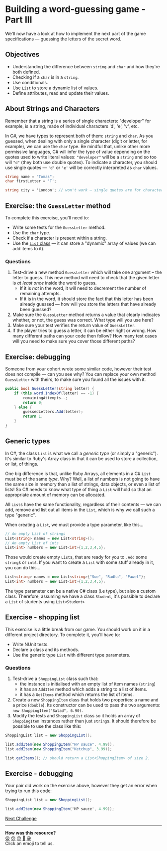 # Building a word-guessing game - Part III

We'll now have a look at how to implement the next part of the game specifications — guessing the letters of the secret word.

## Objectives 
 * Understanding the difference between `string` and `char` and how they're both defined.
 * Checking if a `char` is in a `string`.
 * Use conditionals.
 * Use `List` to store a dynamic list of values.
 * Define attributes, read and update their values.

## About Strings and Characters

<!-- OMITTED -->

Remember that a string is a series of single characters: "developer" for example, is a string, made of individual characters 'd', 'e', 'v', etc.

In C#, we have types to represent both of them: `string` and `char`. As you guessed, when dealing with only a single character (digit or letter, for example), we can use the `char` type. Be mindful that, unlike other more permissive languages, C# will infer the type of value depending on the quotes used to write literal values: `"developer"` will be a `string` and so too will `"d"` (they both use double quotes). To indicate a character, you should use single quotes — `'d'` or `'e'` will be correctly interpreted as `char` values. 

```csharp
string name = "Tomas";
char firstLetter = 'T';

string city = 'London'; // won't work — single quotes are for characters
```

## Exercise: the `GuessLetter` method

<!-- OMITTED -->

To complete this exercise, you'll need to:
 * Write some tests for the `GuessLetter` method.
 * Use the `char` type.
 * Check if a character is present within a string.
 * Use the [`List` class](https://docs.microsoft.com/en-us/dotnet/api/system.collections.generic.list-1?view=net-6.0) — it can store a "dynamic" array of values (we can add items to it).

### Questions

1. Test-drive a new method `GuessLetter` which will take one argument – the letter to guess. This new method will need to check that the given letter is *at least once* inside the word to guess.
    * If it is *not* in the word, it will need to decrement the number of remaining attempts.
    * If it is in the word, it should store the fact that this letter has been already guessed — how will you store the letters that have already been guessed?
3. Make sure the `GuessLetter` method returns a value that clearly indicates whether, or not, the guess was correct.  What type will you use here?
4. Make sure your test verifies the return value of `GuessLetter`.
5. If the player tries to guess a letter, it can be either right or wrong. How many different paths can your code then follow? How many test cases will you need to make sure you cover those different paths?

## Exercise: debugging

<!-- OMITTED -->

Someone from your cohort wrote some similar code, however their test does not compile — can you see why? You can replace your own method `GuessLetter` with theirs, to make sure you found all the issues with it.

```csharp
public bool GuessLetter(string letter) {
    if (this.word.IndexOf(letter) == -1) {
        remainingAttempts--;
        return 0;
    } else {
        guessedLetters.Add(letter);
        return 1;
    }
}
```

## Generic types

In C#, the class `List` is what we call a *generic type* (or simply a "generic"). It's similar to Ruby's Array class in that it can be used to store a collection, or list, of things.

One big difference is that, unlike Ruby Arrays, all elements in a C# `List` must be of the same _type_. Why? Well, a list of numbers is not going to have the same size in memory than a list of strings, data objects, or even a list of lists! So C# needs to know what type of thing a `List` will hold so that an appropriate amount of memory can be allocated.

All `List`s have the same functionality, regardless of their contents — we can add, remove and list out all items in the `List`, which is why we call such a type "generic".

When creating a `List`, we must provide a type parameter, like this...

```csharp
// An empty List of strings
List<string> names = new List<string>();
// An empty List of ints
List<int> numbers = new List<int>{1,2,3,4,5};
```

Those would create empty `List`s, that are ready for you to `.Add` some `string`s or `int`s. If you want to create a `List` with some stuff already in it, you can do this...

```csharp
List<string> names = new List<string>{"Sue", "Radha", "Pawel"};
List<int> numbers = new List<int>{1,2,3,4,5};
```

The type parameter can be a native C# class (i.e type), but also a custom class. Therefore, assuming we have a class `Student`, it's possible to declare a `List` of students using `List<Student>`

## Exercise - shopping list

<!-- OMITTED -->

This exercise is a little break from our game. You should work on it in a different project directory. To complete it, you'll have to:
* Write NUnit tests.
* Declare a class and its methods.
* Use the generic type `List` with different type parameters.

### Questions

1. Test-drive a `ShoppingList` class such that:
    * the instance is initialised with an empty list of item names (`string`)
    * it has an `AddItem` method which adds a string to a list of items.
    * it has a `GetItems` method which returns the list of items.
2. Create a new `ShoppingItem` class that holds two properties: a name and a price (`double`). Its constructor can be used to pass the two arguments: `new ShoppingItem("Salad", 6.90)`.
3. Modify the tests and `ShoppingList` class so it holds an array of `ShoppingItem` instances rather than just `string`s. It should therefore be possible to use the class like this:

```csharp
ShoppingList list = new ShoppingList();

list.addItem(new ShoppingItem("HP sauce", 4.99));
list.addItem(new ShoppingItem("Ketchup", 3.99));

list.getItems(); // should return a List<ShoppingItem> of size 2.
```

## Exercise - debugging

<!-- OMITTED -->

Your pair did work on the exercise above, however they get an error when trying to run this code:

```csharp
ShoppingList list = new ShoppingList();

list.addItem(new ShoppingItem('HP sauce', 4.99));
```

[Next Challenge](08_challenge_guessed_letters.md)

<!-- BEGIN GENERATED SECTION DO NOT EDIT -->

---

**How was this resource?**  
[😫](https://airtable.com/shrUJ3t7KLMqVRFKR?prefill_Repository=makersacademy/csharp-apprenticeship-module&prefill_File=main/07_challenge_player_guesses.md&prefill_Sentiment=😫) [😕](https://airtable.com/shrUJ3t7KLMqVRFKR?prefill_Repository=makersacademy/csharp-apprenticeship-module&prefill_File=main/07_challenge_player_guesses.md&prefill_Sentiment=😕) [😐](https://airtable.com/shrUJ3t7KLMqVRFKR?prefill_Repository=makersacademy/csharp-apprenticeship-module&prefill_File=main/07_challenge_player_guesses.md&prefill_Sentiment=😐) [🙂](https://airtable.com/shrUJ3t7KLMqVRFKR?prefill_Repository=makersacademy/csharp-apprenticeship-module&prefill_File=main/07_challenge_player_guesses.md&prefill_Sentiment=🙂) [😀](https://airtable.com/shrUJ3t7KLMqVRFKR?prefill_Repository=makersacademy/csharp-apprenticeship-module&prefill_File=main/07_challenge_player_guesses.md&prefill_Sentiment=😀)  
Click an emoji to tell us.

<!-- END GENERATED SECTION DO NOT EDIT -->
